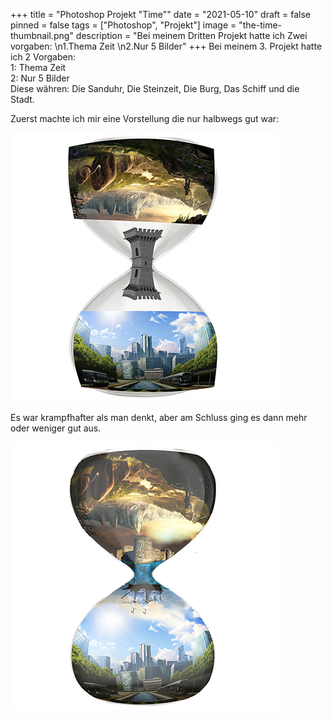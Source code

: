 +++
title = "Photoshop Projekt \"Time\""
date = "2021-05-10"
draft = false
pinned = false
tags = ["Photoshop", "Projekt"]
image = "the-time-thumbnail.png"
description = "Bei meinem Dritten Projekt hatte ich Zwei vorgaben: \n1.Thema Zeit \n2.Nur 5 Bilder"
+++
Bei meinem 3. Projekt hatte ich 2 Vorgaben: \
1: Thema Zeit \
2: Nur 5 Bilder\
Diese währen: Die Sanduhr, Die Steinzeit, Die Burg, Das Schiff und die Stadt.

Zuerst machte ich mir eine Vorstellung die nur halbwegs gut war:

![Raw Version](the-time-raw-blog.jpg)

Es war krampfhafter als man denkt, aber am Schluss ging es dann mehr oder weniger gut aus.

![Finales Design](the-time-blog.png)